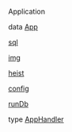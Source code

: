 Application

data [App](Application.html#t:App)

[sql](Application.html#v:sql)

[img](Application.html#v:img)

[heist](Application.html#v:heist)

[config](Application.html#v:config)

[runDb](Application.html#v:runDb)

type [AppHandler](Application.html#t:AppHandler)
